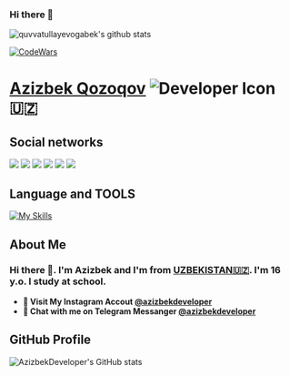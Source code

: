 ### Hi there 👋


![quvvatullayevogabek's github stats](https://github-readme-stats.vercel.app/api?username=diyorbekmajidov&show_icons=true&theme=tokyonight)

[![CodeWars](https://www.codewars.com/users/azizbekQozoqov/badges/large)](https://www.codewars.com/users/azizbekQozoqov)

# [Azizbek Qozoqov](https://www.azizbekdev.com) ![Developer Icon](./images/developer.png) 🇺🇿 

## Social networks
<a href="https://github.com/azizbekQozoqov"><img src="https://img.shields.io/badge/github-000?style=for-the-badge&logo=github&logoColor=white"/></a>
<a href="https://gitlab.com/azizbekQozoqov/"><img src="https://img.shields.io/badge/gitlab-FF6600?style=for-the-badge&logo=gitlab&logoColor=white"/></a></a>
<a href="https://instagram.com/azizbekdeveloper"><img src="https://img.shields.io/badge/instagram-D1001F?style=for-the-badge&logo=instagram&logoColor=white"/></a>
<a href="https://t.me/azizbekdeveloper"><img src="https://img.shields.io/badge/Telegram-2CA5E0?style=for-the-badge&logo=telegram&logoColor=white"/></a>
<a href="https://www.codewars.com/users/azizbekQozoqov/"><img src="https://img.shields.io/badge/codewars-DD915F?style=for-the-badge&logo=codewars&logoColor=white"/></a>
<a href="https://www.sololearn.com/profile/20988344"><img src="https://img.shields.io/badge/sololearn-10397c?style=for-the-badge&logo=sololearn&logoColor=white"/></a>

## Language and TOOLS

[![My Skills](https://skillicons.dev/icons?i=bootstrap,css,discord,flask,github,gitlab,heroku,html,instagram,js,jquery,linux,md,py,sass,vscode)](https://skillicons.dev)


## About Me

### Hi there 👋. I'm Azizbek and I'm from [UZBEKISTAN🇺🇿](https://en.wikipedia.org/wiki/Uzbekistan). I'm 16 y.o. I study at school.


- **🔴 Visit My Instagram Accout [@azizbekdeveloper](https://www.instagram.com/azizbekdeveloper/)**
- **🔵 Chat with me on Telegram Messanger [@azizbekdeveloper](https://t.me/azizbekdeveloper)**


## GitHub Profile

![AzizbekDeveloper's GitHub stats](https://github-readme-stats.vercel.app/api?username=azizbekqozoqov&show_icons=true&theme=tokyonight)

<br />

<!-- **Most Used Languages**

[![Top Langs](https://github-readme-stats.vercel.app/api/top-langs/?username=azizbekqozoqov&langs_count=8&title_color=fff&icon_color=343434&text_color=fff&bg_color=36454F&hide_border=true)](https://github.com/azizbekqozoqov/github-readme-stats) -->
